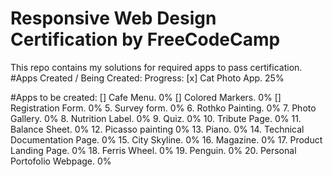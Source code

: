 # Responsive Web Design Certification by FreeCodeCamp
This repo contains my solutions for required apps to pass certification.
#Apps Created / Being Created:				Progress:
[x] Cat Photo App.								25%

#Apps to be created:
[] Cafe Menu.									0%
[] Colored Markers.								0%
[] Registration Form.							0%
5. Survey form.									0%
6. Rothko Painting.								0%
7. Photo Gallery.								0%
8. Nutrition Label.								0%
9. Quiz.										0%
10. Tribute Page.								0%
11. Balance Sheet.								0%
12. Picasso painting							0%
13. Piano.										0%
14. Technical Documentation Page.				0%
15. City Skyline.								0%
16. Magazine.									0%
17. Product Landing Page.						0%
18. Ferris Wheel.								0%
19. Penguin.									0%
20. Personal Portofolio Webpage.				0%
